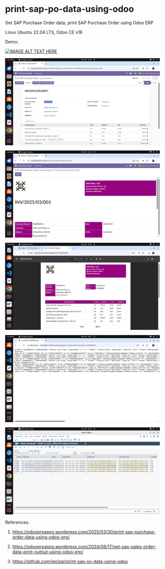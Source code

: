 # print-sap-po-data-using-odoo
Get SAP Purchase Order data, print SAP Purchase Order using Odoo ERP

Linux Ubuntu 22.04 LTS, Odoo CE v16

Demo:

[![IMAGE ALT TEXT HERE](http://img.youtube.com/vi/jMkW2koPo18/0.jpg)](http://www.youtube.com/watch?v=jMkW2koPo18)


![alt text](https://github.com/jenizar/print-sap-po-data-using-odoo/blob/main/screenshot/pic1.png)

![alt text](https://github.com/jenizar/print-sap-po-data-using-odoo/blob/main/screenshot/pic2.png)

![alt text](https://github.com/jenizar/print-sap-po-data-using-odoo/blob/main/screenshot/pic3.png)

![alt text](https://github.com/jenizar/print-sap-po-data-using-odoo/blob/main/screenshot/pic4.png)

![alt text](https://github.com/jenizar/print-sap-po-data-using-odoo/blob/main/screenshot/pic5.png)

References:

1. https://odooerpapps.wordpress.com/2025/03/30/print-sap-purchase-order-data-using-odoo-erp/

2. https://odooerpapps.wordpress.com/2024/08/17/get-sap-sales-order-data-print-output-using-odoo-erp/

3. https://github.com/jenizar/print-sap-so-data-using-odoo
